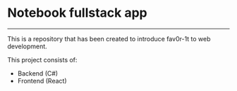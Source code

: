 # Notebook fullstack app

---
This is a repository that has been created to introduce fav0r-1t to web development.

This project consists of:
 - Backend (C#)
 - Frontend (React)